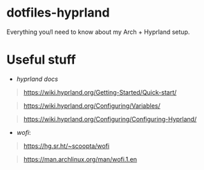 # dotfiles-hyprland
Everything you/I need to know about my Arch + Hyprland setup.

# Useful stuff
- *hyprland docs*
> https://wiki.hyprland.org/Getting-Started/Quick-start/

> https://wiki.hyprland.org/Configuring/Variables/

> https://wiki.hyprland.org/Configuring/Configuring-Hyprland/

- *wofi*:
> https://hg.sr.ht/~scoopta/wofi

> https://man.archlinux.org/man/wofi.1.en
